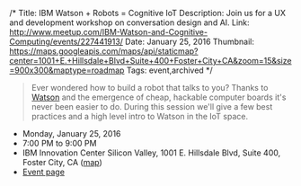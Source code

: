 /*
Title: IBM Watson + Robots = Cognitive IoT
Description: Join us for a UX and development workshop on conversation design and AI. 
Link: http://www.meetup.com/IBM-Watson-and-Cognitive-Computing/events/227441913/
Date: January 25, 2016
Thumbnail: https://maps.googleapis.com/maps/api/staticmap?center=1001+E.+Hillsdale+Blvd+Suite+400+Foster+City+CA&zoom=15&size=900x300&maptype=roadmap
Tags: event,archived
*/

> Ever wondered how to build a robot that talks to you? Thanks to [Watson](https://en.wikipedia.org/wiki/Watson_(computer)) and the emergence of cheap, hackable computer boards it's never been easier to do. During this session we'll give a few best practices and a high level intro to Watson in the IoT space.

- Monday, January 25, 2016
- 7:00 PM to 9:00 PM
- IBM Innovation Center Silicon Valley, 1001 E. Hillsdale Blvd, Suite 400, Foster City, CA ([map](https://www.google.com/maps/dir/Current+Location/1001+E.+Hillsdale+Blvd,+Suite+400,+Foster+City,+CA))
- [Event page](http://www.meetup.com/IBM-Watson-and-Cognitive-Computing/events/227441913/)
